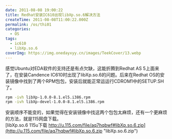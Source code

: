 ```yaml
---
date: 2011-08-08 19:00:22
title: Redhat安装IC610出现libXp.so.6解决方法
createTime: 2011-08-08T11:00:22.000Z
permalink: /os/thi01
categories:
  - OS
tags:
  - ic610
  - libXp.so.6
coverImg: https://img.onedayxyy.cn/images/TeekCover/13.webp
---
```


感觉Ubuntu对EDA软件的支持还是有点欠缺，这能折腾到Redhat AS 5上面来了，在安装Candence IC610时出现了libXp.so.6的问题。后来在Redhat OS的安装镜像中找到了两个RPM包包，安装后就能正常运运行CDROM1中的SETUP.SH了。 
```bash
rpm -ivh libXp-1.0.0-8.1.el5.i386.rpm  
rpm -ivh libXp-devel-1.0.0-8.1.el5.i386.rpm
```
安装顺序不能变的，如果觉得在安装镜像中找这两个包包太麻烦，还有一个更麻烦的方法，就是115网盘下载。  
[libXp.so.6 115u下载 http://u.115.com/file/aq7hqbwf#libXp.so.6.zip](http://u.115.com/file/aq7hqbwf#libXp.so.6.zip "libXp.so.6.zip")